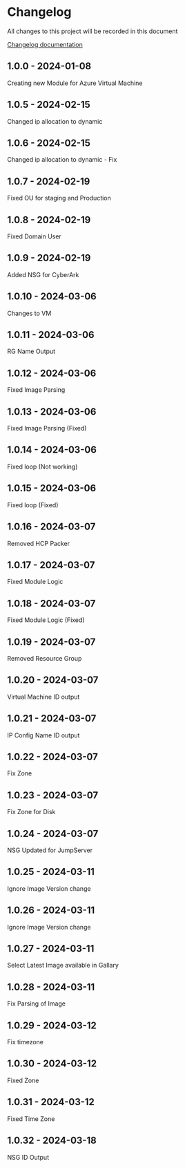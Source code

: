 # Changelog

All changes to this project will be recorded in this document

[Changelog documentation](https://keepachangelog.com/en/1.0.0/)

## 1.0.0 - 2024-01-08

Creating new Module for Azure Virtual Machine

## 1.0.5 - 2024-02-15

Changed ip allocation to dynamic

## 1.0.6 - 2024-02-15

Changed ip allocation to dynamic - Fix

## 1.0.7 - 2024-02-19

Fixed OU for staging and Production

## 1.0.8 - 2024-02-19

Fixed Domain User

## 1.0.9 - 2024-02-19

Added NSG for CyberArk

## 1.0.10 - 2024-03-06

Changes to VM

## 1.0.11 - 2024-03-06

RG Name Output

## 1.0.12 - 2024-03-06

Fixed Image Parsing

## 1.0.13 - 2024-03-06

Fixed Image Parsing (Fixed)

## 1.0.14 - 2024-03-06

Fixed loop (Not working)

## 1.0.15 - 2024-03-06

Fixed loop (Fixed)

## 1.0.16 - 2024-03-07

Removed HCP Packer

## 1.0.17 - 2024-03-07

Fixed Module Logic

## 1.0.18 - 2024-03-07

Fixed Module Logic (Fixed)

## 1.0.19 - 2024-03-07

Removed Resource Group

## 1.0.20 - 2024-03-07

Virtual Machine ID output

## 1.0.21 - 2024-03-07

IP Config Name ID output

## 1.0.22 - 2024-03-07

Fix Zone

## 1.0.23 - 2024-03-07

Fix Zone for Disk

## 1.0.24 - 2024-03-07

NSG Updated for JumpServer

## 1.0.25 - 2024-03-11

Ignore Image Version change

## 1.0.26 - 2024-03-11

Ignore Image Version change

## 1.0.27 - 2024-03-11

Select Latest Image available in Gallary

## 1.0.28 - 2024-03-11

Fix Parsing of Image

## 1.0.29 - 2024-03-12

Fix timezone

## 1.0.30 - 2024-03-12

Fixed Zone

## 1.0.31 - 2024-03-12

Fixed Time Zone

## 1.0.32 - 2024-03-18

NSG ID Output
